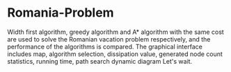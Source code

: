 # Romania-Problem
Width first algorithm, greedy algorithm and A* algorithm with the same cost are used to solve the Romanian vacation problem respectively, and the performance of the algorithms is compared.
The graphical interface includes map, algorithm selection, dissipation value, generated node count statistics, running time, path search dynamic diagram
Let's wait.
